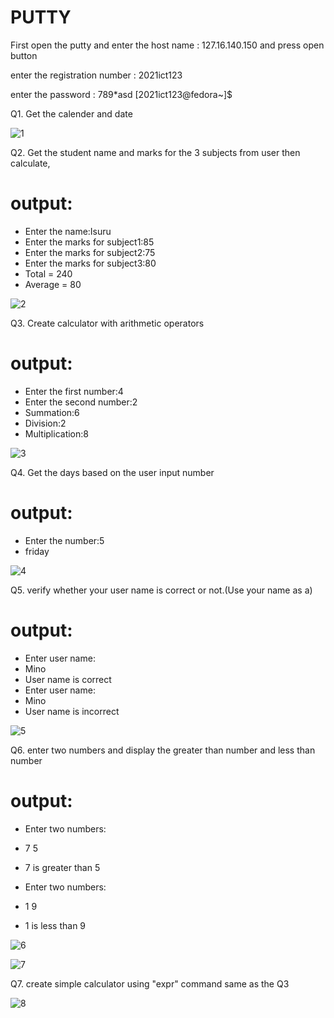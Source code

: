 # PUTTY

First open the putty and enter the host name : 127.16.140.150 and press open button

enter the registration number : 2021ict123

enter the password : 789*asd
[2021ict123@fedora~]$

Q1. Get the calender and date
        
![1](https://github.com/user-attachments/assets/1d4c7197-1b1e-4c69-b248-2441c15adcce)


Q2. Get the student name and marks for the 3 subjects from user then calculate,
 # output:
- Enter the name:Isuru
- Enter the marks for subject1:85
- Enter the marks for subject2:75
- Enter the marks for subject3:80
- Total = 240
- Average = 80

![2](https://github.com/user-attachments/assets/b92ab9ee-12f4-47e1-8b09-9a26f9aa4d77)


Q3. Create calculator with arithmetic operators
 # output:
- Enter the first number:4
- Enter the second number:2
- Summation:6
- Division:2
- Multiplication:8

![3](https://github.com/user-attachments/assets/31bb2d78-e8b7-4214-be55-eee767ecdf49)


Q4. Get the days based on the user input number
 # output:
- Enter the number:5
- friday

![4](https://github.com/user-attachments/assets/b232fdea-8a4a-491c-b28a-4cb7737141ad)


Q5. verify whether your user name is correct or not.(Use your name as a)
 # output:
- Enter user name:
- Mino
- User name is correct
- Enter user name:
- Mino
- User name is incorrect

![5](https://github.com/user-attachments/assets/3a65c8c0-051d-492c-aeb1-baa22266e5bc)


Q6. enter two numbers and display the greater than number and less than number
 # output:
- Enter two numbers:
- 7   5
- 7 is greater than 5

- Enter two numbers:
- 1   9
- 1 is less than 9

![6](https://github.com/user-attachments/assets/befad99d-384d-4c68-be20-566472b66c8f)

![7](https://github.com/user-attachments/assets/560d94ea-b256-46c1-8f8b-a249b051cbeb)


Q7. create simple calculator using "expr" command same as the Q3

![8](https://github.com/user-attachments/assets/8ed98a05-acbb-4dc3-b40d-105af3f39ade)

